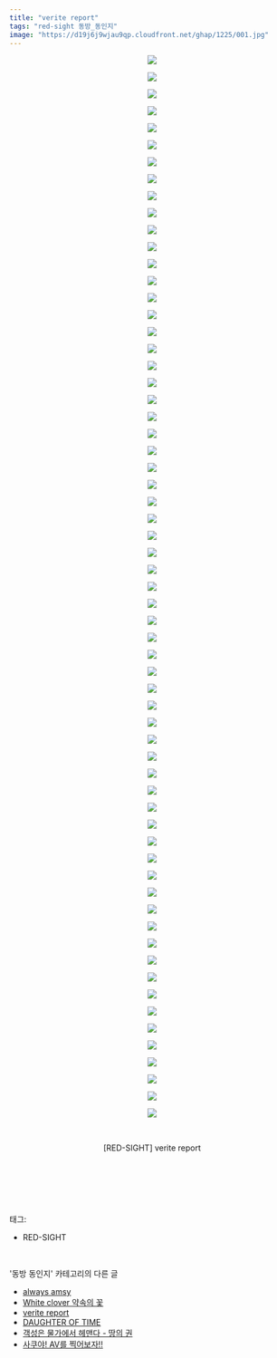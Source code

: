 ```yaml
---
title: "verite report"
tags: "red-sight 동방_동인지"
image: "https://d19j6j9wjau9qp.cloudfront.net/ghap/1225/001.jpg"
---
```

<div class="article">
<p style="text-align: center; clear: none; float: none;"><img src="{{ site.imgserver8 }}/ghap/1225/001.jpg"/></p>
<p style="text-align: center; clear: none; float: none;"><img src="{{ site.imgserver8 }}/ghap/1225/002.jpg"/></p>
<p style="text-align: center; clear: none; float: none;"><img src="{{ site.imgserver8 }}/ghap/1225/003.jpg"/></p>
<p style="text-align: center; clear: none; float: none;"><img src="{{ site.imgserver8 }}/ghap/1225/004.jpg"/></p>
<p style="text-align: center; clear: none; float: none;"><img src="{{ site.imgserver8 }}/ghap/1225/005.jpg"/></p>
<p style="text-align: center; clear: none; float: none;"><img src="{{ site.imgserver8 }}/ghap/1225/006.jpg"/></p>
<p style="text-align: center; clear: none; float: none;"><img src="{{ site.imgserver8 }}/ghap/1225/007.jpg"/></p>
<p style="text-align: center; clear: none; float: none;"><img src="{{ site.imgserver8 }}/ghap/1225/008.jpg"/></p>
<p style="text-align: center; clear: none; float: none;"><img src="{{ site.imgserver8 }}/ghap/1225/009.jpg"/></p>
<p style="text-align: center; clear: none; float: none;"><img src="{{ site.imgserver8 }}/ghap/1225/010.jpg"/></p>
<p style="text-align: center; clear: none; float: none;"><img src="{{ site.imgserver8 }}/ghap/1225/011.jpg"/></p>
<p style="text-align: center; clear: none; float: none;"><img src="{{ site.imgserver8 }}/ghap/1225/012.jpg"/></p>
<p style="text-align: center; clear: none; float: none;"><img src="{{ site.imgserver8 }}/ghap/1225/013.jpg"/></p>
<p style="text-align: center; clear: none; float: none;"><img src="{{ site.imgserver8 }}/ghap/1225/014.jpg"/></p>
<p style="text-align: center; clear: none; float: none;"><img src="{{ site.imgserver8 }}/ghap/1225/015.jpg"/></p>
<p style="text-align: center; clear: none; float: none;"><img src="{{ site.imgserver8 }}/ghap/1225/016.jpg"/></p>
<p style="text-align: center; clear: none; float: none;"><img src="{{ site.imgserver8 }}/ghap/1225/017.jpg"/></p>
<p style="text-align: center; clear: none; float: none;"><img src="{{ site.imgserver8 }}/ghap/1225/018.jpg"/></p>
<p style="text-align: center; clear: none; float: none;"><img src="{{ site.imgserver8 }}/ghap/1225/019.jpg"/></p>
<p style="text-align: center; clear: none; float: none;"><img src="{{ site.imgserver8 }}/ghap/1225/020.jpg"/></p>
<p style="text-align: center; clear: none; float: none;"><img src="{{ site.imgserver8 }}/ghap/1225/021.jpg"/></p>
<p style="text-align: center; clear: none; float: none;"><img src="{{ site.imgserver8 }}/ghap/1225/022.jpg"/></p>
<p style="text-align: center; clear: none; float: none;"><img src="{{ site.imgserver8 }}/ghap/1225/023.jpg"/></p>
<p style="text-align: center; clear: none; float: none;"><img src="{{ site.imgserver8 }}/ghap/1225/024.jpg"/></p>
<p style="text-align: center; clear: none; float: none;"><img src="{{ site.imgserver8 }}/ghap/1225/025.jpg"/></p>
<p style="text-align: center; clear: none; float: none;"><img src="{{ site.imgserver8 }}/ghap/1225/026.jpg"/></p>
<p style="text-align: center; clear: none; float: none;"><img src="{{ site.imgserver8 }}/ghap/1225/027.jpg"/></p>
<p style="text-align: center; clear: none; float: none;"><img src="{{ site.imgserver8 }}/ghap/1225/028.jpg"/></p>
<p style="text-align: center; clear: none; float: none;"><img src="{{ site.imgserver8 }}/ghap/1225/029.jpg"/></p>
<p style="text-align: center; clear: none; float: none;"><img src="{{ site.imgserver8 }}/ghap/1225/030.jpg"/></p>
<p style="text-align: center; clear: none; float: none;"><img src="{{ site.imgserver8 }}/ghap/1225/031.jpg"/></p>
<p style="text-align: center; clear: none; float: none;"><img src="{{ site.imgserver8 }}/ghap/1225/032.jpg"/></p>
<p style="text-align: center; clear: none; float: none;"><img src="{{ site.imgserver8 }}/ghap/1225/033.jpg"/></p>
<p style="text-align: center; clear: none; float: none;"><img src="{{ site.imgserver8 }}/ghap/1225/034.jpg"/></p>
<p style="text-align: center; clear: none; float: none;"><img src="{{ site.imgserver8 }}/ghap/1225/035.jpg"/></p>
<p style="text-align: center; clear: none; float: none;"><img src="{{ site.imgserver8 }}/ghap/1225/036.jpg"/></p>
<p style="text-align: center; clear: none; float: none;"><img src="{{ site.imgserver8 }}/ghap/1225/037.jpg"/></p>
<p style="text-align: center; clear: none; float: none;"><img src="{{ site.imgserver8 }}/ghap/1225/038.jpg"/></p>
<p style="text-align: center; clear: none; float: none;"><img src="{{ site.imgserver8 }}/ghap/1225/039.jpg"/></p>
<p style="text-align: center; clear: none; float: none;"><img src="{{ site.imgserver8 }}/ghap/1225/040.jpg"/></p>
<p style="text-align: center; clear: none; float: none;"><img src="{{ site.imgserver8 }}/ghap/1225/041.jpg"/></p>
<p style="text-align: center; clear: none; float: none;"><img src="{{ site.imgserver8 }}/ghap/1225/042.jpg"/></p>
<p style="text-align: center; clear: none; float: none;"><img src="{{ site.imgserver8 }}/ghap/1225/043.jpg"/></p>
<p style="text-align: center; clear: none; float: none;"><img src="{{ site.imgserver8 }}/ghap/1225/044.jpg"/></p>
<p style="text-align: center; clear: none; float: none;"><img src="{{ site.imgserver8 }}/ghap/1225/045.jpg"/></p>
<p style="text-align: center; clear: none; float: none;"><img src="{{ site.imgserver8 }}/ghap/1225/046.jpg"/></p>
<p style="text-align: center; clear: none; float: none;"><img src="{{ site.imgserver8 }}/ghap/1225/047.jpg"/></p>
<p style="text-align: center; clear: none; float: none;"><img src="{{ site.imgserver8 }}/ghap/1225/048.jpg"/></p>
<p style="text-align: center; clear: none; float: none;"><img src="{{ site.imgserver8 }}/ghap/1225/049.jpg"/></p>
<p style="text-align: center; clear: none; float: none;"><img src="{{ site.imgserver8 }}/ghap/1225/050.jpg"/></p>
<p style="text-align: center; clear: none; float: none;"><img src="{{ site.imgserver8 }}/ghap/1225/051.jpg"/></p>
<p style="text-align: center; clear: none; float: none;"><img src="{{ site.imgserver8 }}/ghap/1225/052.jpg"/></p>
<p style="text-align: center; clear: none; float: none;"><img src="{{ site.imgserver8 }}/ghap/1225/053.jpg"/></p>
<p style="text-align: center; clear: none; float: none;"><img src="{{ site.imgserver8 }}/ghap/1225/054.jpg"/></p>
<p style="text-align: center; clear: none; float: none;"><img src="{{ site.imgserver8 }}/ghap/1225/055.jpg"/></p>
<p style="text-align: center; clear: none; float: none;"><img src="{{ site.imgserver8 }}/ghap/1225/056.jpg"/></p>
<p style="text-align: center; clear: none; float: none;"><img src="{{ site.imgserver8 }}/ghap/1225/057.jpg"/></p>
<p style="text-align: center; clear: none; float: none;"><img src="{{ site.imgserver8 }}/ghap/1225/058.jpg"/></p>
<p style="text-align: center; clear: none; float: none;"><img src="{{ site.imgserver8 }}/ghap/1225/059.jpg"/></p>
<p style="text-align: center; clear: none; float: none;"><img src="{{ site.imgserver8 }}/ghap/1225/060.jpg"/></p>
<p style="text-align: center; clear: none; float: none;"><img src="{{ site.imgserver8 }}/ghap/1225/061.jpg"/></p>
<p style="text-align: center; clear: none; float: none;"><img src="{{ site.imgserver8 }}/ghap/1225/062.jpg"/></p>
<p style="text-align: center; clear: none; float: none;"><img src="{{ site.imgserver8 }}/ghap/1225/063.jpg"/></p>
<p style="text-align: center; clear: none; float: none;"><br/></p>
<p style="text-align: center; clear: none; float: none;">[RED-SIGHT] verite report</p>
<p style="text-align: center; clear: none; float: none;"><br/></p>
<p><br/></p>
</div><br/>
<div class="tagTrail">
<p>태그: </p>
<ul>
<li>RED-SIGHT</li>
</ul>
</div><br/>
<div class="another">
<p>'동방 동인지' 카테고리의 다른 글</p>
<ul>
<li><a href="/ghap_1228">always amsy</a></li>
<li><a href="/ghap_1227">White clover 약속의 꽃</a></li>
<li><a href="/ghap_1225">verite report</a></li>
<li><a href="/ghap_1224">DAUGHTER OF TIME</a></li>
<li><a href="/ghap_1222">객성은 물가에서 헤맨다 - 땅의 권</a></li>
<li><a href="/ghap_1221">사쿠야! AV를 찍어보자!!</a></li>
</ul>
</div><br/>
<div class="cb_module cb_fluid">
<div class="cb_wrt cb_profile">
</div><!-- commentList close -->
</div><br/>
